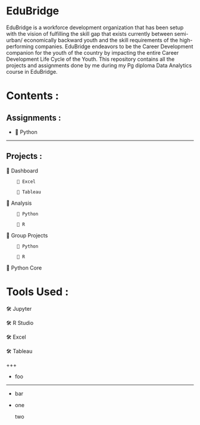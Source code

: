 # EduBridge
EduBridge is a workforce development organization that has been setup with the vision of fulfilling the skill gap that exists currently between semi-urban/ economically backward youth and the skill requirements of the high-performing companies. EduBridge endeavors to be the Career Development companion for the youth of the country by impacting the entire Career Development Life Cycle of the Youth.
This repository contains all the projects and assignments done by me during my Pg diploma Data Analytics course in EduBridge.

# Contents :

## Assignments :
<ul>
<li>🔲 Python</li>
</ul>
<hr />
  
  
## Projects :

  🔲 Dashboard
  
        🔘 Excel 
               
        🔘 Tableau
              
  
  🔲 Analysis
  
        🔘 Python   
                                                                                   
        🔘 R
  
  🔲 Group Projects
  
        🔘 Python
     
        🔘 R            
              
  
  🔲 Python Core
               
  
# Tools Used :

  🛠 Jupyter
  
  🛠 R Studio
  
  🛠 Excel
  
  🛠 Tableau 
  
  <p>+++</p>
 <ul>
<li>foo</li>
</ul>
<hr />
<ul>
<li>bar</li>
</ul>
<ul>
<li>
<p>one</p>
<p>two</p>
</li>
</ul>
